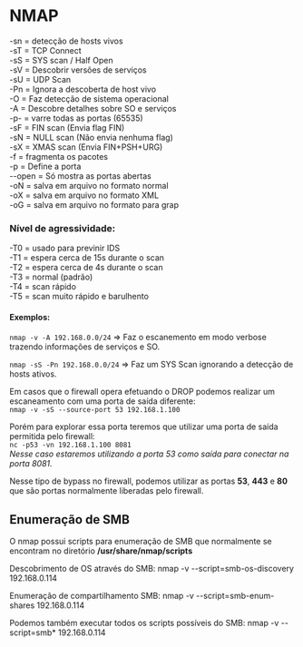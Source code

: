 # NMAP

-sn = detecção de hosts vivos  
-sT = TCP Connect  
-sS = SYS scan / Half Open  
-sV = Descobrir versões de serviços  
-sU = UDP Scan  
-Pn = Ignora a descoberta de host vivo  
-O = Faz detecção de sistema operacional  
-A = Descobre detalhes sobre SO e serviços  
-p- = varre todas as portas (65535)  
-sF = FIN scan (Envia flag FIN)  
-sN = NULL scan (Não envia nenhuma flag)  
-sX = XMAS scan (Envia FIN+PSH+URG)  
-f = fragmenta os pacotes  
-p = Define a porta  
--open = Só mostra as portas abertas  
-oN = salva em arquivo no formato normal  
-oX = salva em arquivo no formato XML  
-oG = salva em arquivo no formato para grap  

### Nível de agressividade:
-T0 = usado para previnir IDS  
-T1 = espera cerca de 15s durante o scan  
-T2 = espera cerca de 4s durante o scan  
-T3 = normal (padrão)  
-T4 = scan rápido  
-T5 = scan muito rápido e barulhento  

#### Exemplos:
```nmap -v -A 192.168.0.0/24``` => Faz o escanemento em modo verbose trazendo informações de serviços e SO.  

```nmap -sS -Pn 192.168.0.0/24``` => Faz um SYS Scan ignorando a detecção de hosts ativos.  

Em casos que o firewall opera efetuando o DROP podemos realizar um escaneamento com uma porta de saída diferente:  
```nmap -v -sS --source-port 53 192.168.1.100```  

Porém para explorar essa porta teremos que utilizar uma porta de saída permitida pelo firewall:  
```nc -p53 -vn 192.168.1.100 8081```  
*Nesse caso estaremos utilizando a porta 53 como saída para conectar na porta 8081.*  

Nesse tipo de bypass no firewall, podemos utilizar as portas **53**, **443** e **80** que são portas normalmente liberadas pelo firewall.

## Enumeração de SMB
O nmap possui scripts para enumeração de SMB que normalmente se encontram no diretório **/usr/share/nmap/scripts**

Descobrimento de OS através do SMB:
nmap -v --script=smb-os-discovery 192.168.0.114

Enumeração de compartilhamento SMB:
nmap -v --script=smb-enum-shares 192.168.0.114

Podemos também executar todos os scripts possíveis do SMB:
nmap -v --script=smb* 192.168.0.114
